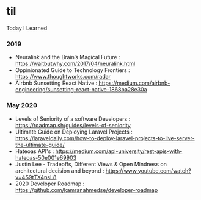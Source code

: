 # til

Today I Learned

### 2019

- Neuralink and the Brain’s Magical Future : https://waitbutwhy.com/2017/04/neuralink.html
- Oppinionated Guide to Technology Frontiers : https://www.thoughtworks.com/radar
- Airbnb Sunsetting React Native : https://medium.com/airbnb-engineering/sunsetting-react-native-1868ba28e30a

### May 2020

- Levels of Seniority of a software Developers : https://roadmap.sh/guides/levels-of-seniority
- Ultimate Guide on Deploying Laravel Projects : https://laraveldaily.com/how-to-deploy-laravel-projects-to-live-server-the-ultimate-guide/
- Hateoas API's : https://medium.com/api-university/rest-apis-with-hateoas-50e001e69903
- Justin Lee - Tradeoffs, Different Views & Open Mindness on architectural decision and beyond : https://www.youtube.com/watch?v=4S9tTX4psL8
- 2020 Developer Roadmap : https://github.com/kamranahmedse/developer-roadmap

